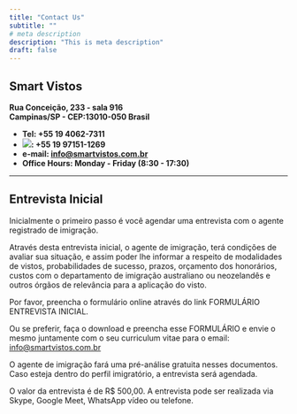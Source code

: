 ```yaml
---
title: "Contact Us"
subtitle: ""
# meta description
description: "This is meta description"
draft: false
---
```

## **Smart Vistos**  
**Rua Conceição, 233 - sala 916**  
**Campinas/SP - CEP:13010-050 Brasil**
* **Tel: +55 19 4062-7311**
* **![](images/whatsapp-brands.svg): +55 19 97151-1269**  
* **e-mail: info@smartvistos.com.br**
* **Office Hours: Monday - Friday (8:30 - 17:30)**

_________________________________________________________________________________________________________________________________

## **Entrevista Inicial**

Inicialmente o primeiro passo é você agendar uma entrevista com o agente registrado de imigração.

Através desta entrevista inicial, o agente de imigração, terá condições de avaliar sua situação, e assim poder lhe informar a respeito de modalidades de vistos, probabilidades de sucesso, prazos, orçamento dos honorários, custos com o departamento de imigração australiano ou neozelandês e outros órgãos de relevância para a aplicação do visto.

Por favor, preencha o formulário online através do link FORMULÁRIO ENTREVISTA INICIAL.

Ou se preferir, faça o download e preencha esse FORMULÁRIO e envie o mesmo juntamente com o seu curriculum vitae para o email: info@smartvistos.com.br

O agente de imigração fará uma pré-análise gratuita nesses documentos.
Caso esteja dentro do perfil imigratório, a entrevista será agendada.
 
O valor da entrevista é de R$ 500,00.
A entrevista pode ser realizada via Skype, Google Meet, WhatsApp vídeo ou telefone. 
